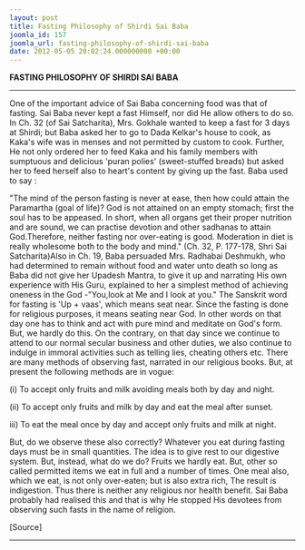 ```yaml
---
layout: post
title: Fasting Philosophy of Shirdi Sai Baba
joomla_id: 157
joomla_url: fasting-philosophy-of-shirdi-sai-baba
date: 2012-05-05 20:02:24.000000000 +00:00
---
```

  


**FASTING PHILOSOPHY OF SHIRDI SAI BABA**

* * *  



One of the important advice of Sai Baba concerning food was that of fasting. Sai Baba never kept a fast Himself, nor did He allow others to do so. In Ch. 32 (of Sai Satcharita), Mrs. Gokhale wanted to keep a fast for 3 days at Shirdi; but Baba asked her to go to Dada Kelkar's house to cook, as Kaka's wife was in menses and not permitted by custom to cook. Further, He not only ordered her to feed Kaka and his family members with sumptuous and delicious 'puran polies' (sweet-stuffed breads) but asked her to feed herself also to heart's content by giving up the fast. Baba used to say :

"The mind of the person fasting is never at ease, then how could attain the Paramartha (goal of life)? God is not attained on an empty stomach; first the soul has to be appeased. In short, when all organs get their proper nutrition and are sound, we can practise devotion and other sadhanas to attain God.Therefore, neither fasting nor over-eating is good. Moderation in diet is really wholesome both to the body and mind." (Ch. 32, P. 177-178, Shri Sai Satcharita)Also in Ch. 19, Baba persuaded Mrs. Radhabai Deshmukh, who had determined to remain without food and water unto death so long as Baba did not give her Upadesh Mantra, to give it up and narrating His own experience with His Guru, explained to her a simplest method of achieving oneness in the God -"You,look at Me and I look at you." The Sanskrit word for fasting is 'Up + vaas', which means seat near. Since the fasting is done for religious purposes, it means seating near God. In other words on that day one has to think and act with pure mind and meditate on God's form. But, we hardly do this. On the contrary, on that day since we continue to attend to our normal secular business and other duties, we also continue to indulge in immoral activities such as telling lies, cheating others etc. There are many methods of observing fast, narrated in our religious books. But, at present the following methods are in vogue:

(i) To accept only fruits and milk avoiding meals both by day and night.

(ii) To accept only fruits and milk by day and eat the meal after sunset.

iii) To eat the meal once by day and accept only fruits and milk at night.



But, do we observe these also correctly? Whatever you eat during fasting days must be in small quantities. The idea is to give rest to our digestive system. But, instead, what do we do? Fruits we hardly eat. But, other so called permitted items we eat in full and a number of times. One meal also, which we eat, is not only over-eaten; but is also extra rich, The result is indigestion. Thus there is neither any religious nor health benefit. Sai Baba probably had realised this and that is why He stopped His devotees from observing such fasts in the name of religion.



[Source]

* * *





  

